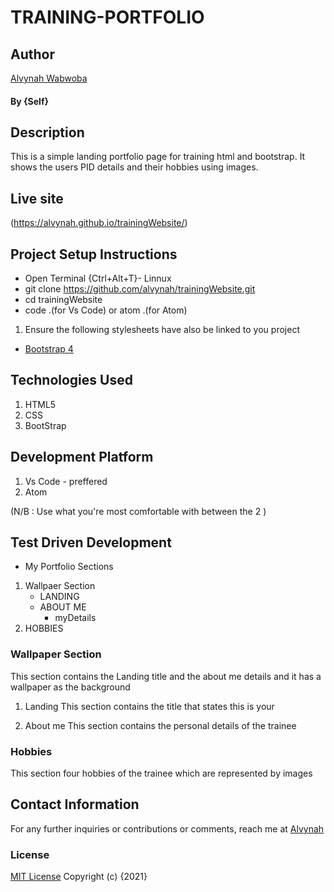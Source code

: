 # TRAINING-PORTFOLIO
## Author
[Alvynah Wabwoba](https://github.com/alvynah)
#### By **{Self}**
## Description
This is a simple landing portfolio page for training html and bootstrap. It shows the users PID details and their hobbies using images.
## Live site
(https://alvynah.github.io/trainingWebsite/) 
 
## Project Setup Instructions
* Open Terminal {Ctrl+Alt+T}- Linnux
* git clone https://github.com/alvynah/trainingWebsite.git
* cd trainingWebsite
* code .(for Vs Code) or atom .(for Atom)

1. Ensure the following stylesheets have also be linked to you project
* [Bootstrap 4](https://maxcdn.bootstrapcdn.com/bootstrap/4.0.0/css/bootstrap.min.css)

## Technologies Used
1. HTML5
2. CSS
3. BootStrap

## Development Platform
1. Vs Code - preffered
2. Atom

(N/B : Use what you're most comfortable with between the 2 )

## Test Driven Development
* My Portfolio Sections

1. Wallpaer Section
    * LANDING
    * ABOUT ME
        * myDetails
2. HOBBIES


### Wallpaper Section
This section contains the Landing title and the about me details and it has a wallpaper as the background

1. Landing
 This section contains the title that states this is your 
 
2. About me
This section contains the personal details of the trainee


### Hobbies

This section four hobbies of the trainee which are represented by images 

## Contact Information
For any further inquiries or contributions or comments, reach me at [Alvynah](juvatalvynah@gmail.com)
### License
 [MIT License](https://github.com/alvynah/trainingWebsite/blob/main/LICENSE) Copyright (c) {2021} 